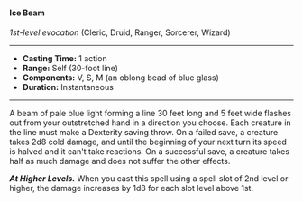 #### Ice Beam
*1st-level evocation* (Cleric, Druid, Ranger, Sorcerer, Wizard)
___
- **Casting Time:** 1 action
- **Range:** Self (30-foot line)
- **Components:** V, S, M (an oblong bead of blue glass)
- **Duration:** Instantaneous
---
A beam of pale blue light forming a line 30 feet 
long and 5 feet wide flashes out from your 
outstretched hand in a direction you choose. Each 
creature in the line must make a Dexterity saving 
throw. On a failed save, a creature takes 2d8 cold 
damage, and until the beginning of your next turn 
its speed is halved and it can't take reactions. On a 
successful save, a creature takes half as much 
damage and does not suffer the other effects.

***At Higher Levels.*** When you cast this spell using a 
spell slot of 2nd level or higher, the damage 
increases by 1d8 for each slot level above 1st.


